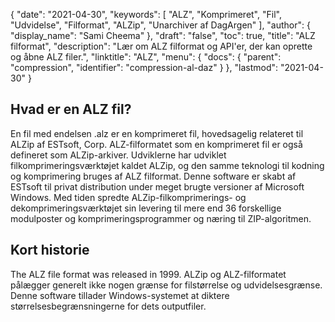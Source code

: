 {
  "date": "2021-04-30",
  "keywords": [
"ALZ",
"Komprimeret",
"Fil",
"Udvidelse",
"Filformat",
"ALZip",
"Unarchiver af DagArgen"
],
  "author": {
    "display_name": "Sami Cheema"
},
  "draft": "false",
  "toc": true,
  "title": "ALZ filformat",
  "description": "Lær om ALZ filformat og API'er, der kan oprette og åbne ALZ filer.",
  "linktitle": "ALZ",
  "menu": {
    "docs": {
      "parent": "compression",
      "identifier": "compression-al-daz"
}
},
  "lastmod": "2021-04-30"
}

## Hvad er en ALZ fil? ##

En fil med endelsen .alz er en komprimeret fil, hovedsagelig relateret til ALZip af ESTsoft, Corp. ALZ-filformatet som en komprimeret fil er også defineret som ALZip-arkiver. Udviklerne har udviklet filkomprimeringsværktøjet kaldet ALZip, og den samme teknologi til kodning og komprimering bruges af ALZ filformat. Denne software er skabt af ESTsoft til privat distribution under meget brugte versioner af Microsoft Windows. Med tiden spredte ALZip-filkomprimerings- og dekomprimeringsværktøjet sin levering til mere end 36 forskellige modulposter og komprimeringsprogrammer og næring til ZIP-algoritmen.

## Kort historie ##

The ALZ file format was released in 1999. ALZip og ALZ-filformatet pålægger generelt ikke nogen grænse for filstørrelse og udvidelsesgrænse. Denne software tillader Windows-systemet at diktere størrelsesbegrænsningerne for dets outputfiler.

